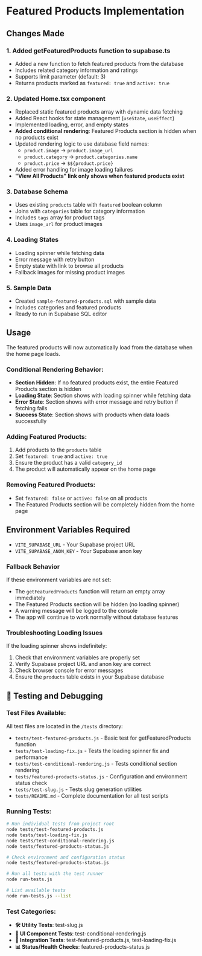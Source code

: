 # Featured Products Implementation

## Changes Made

### 1. Added getFeaturedProducts function to supabase.ts
- Added a new function to fetch featured products from the database
- Includes related category information and ratings
- Supports limit parameter (default: 3)
- Returns products marked as `featured: true` and `active: true`

### 2. Updated Home.tsx component
- Replaced static featured products array with dynamic data fetching
- Added React hooks for state management (`useState`, `useEffect`)
- Implemented loading, error, and empty states
- **Added conditional rendering**: Featured Products section is hidden when no products exist
- Updated rendering logic to use database field names:
  - `product.image` → `product.image_url`
  - `product.category` → `product.categories.name`
  - `product.price` → `$${product.price}`
- Added error handling for image loading failures
- **"View All Products" link only shows when featured products exist**

### 3. Database Schema
- Uses existing `products` table with `featured` boolean column
- Joins with `categories` table for category information
- Includes `tags` array for product tags
- Uses `image_url` for product images

### 4. Loading States
- Loading spinner while fetching data
- Error message with retry button
- Empty state with link to browse all products
- Fallback images for missing product images

### 5. Sample Data
- Created `sample-featured-products.sql` with sample data
- Includes categories and featured products
- Ready to run in Supabase SQL editor

## Usage

The featured products will now automatically load from the database when the home page loads. 

### Conditional Rendering Behavior:
- **Section Hidden**: If no featured products exist, the entire Featured Products section is hidden
- **Loading State**: Section shows with loading spinner while fetching data
- **Error State**: Section shows with error message and retry button if fetching fails
- **Success State**: Section shows with products when data loads successfully

### Adding Featured Products:

1. Add products to the `products` table
2. Set `featured: true` and `active: true`
3. Ensure the product has a valid `category_id`
4. The product will automatically appear on the home page

### Removing Featured Products:
- Set `featured: false` or `active: false` on all products
- The Featured Products section will be completely hidden from the home page

## Environment Variables Required

- `VITE_SUPABASE_URL` - Your Supabase project URL
- `VITE_SUPABASE_ANON_KEY` - Your Supabase anon key

### Fallback Behavior
If these environment variables are not set:
- The `getFeaturedProducts` function will return an empty array immediately
- The Featured Products section will be hidden (no loading spinner)
- A warning message will be logged to the console
- The app will continue to work normally without database features

### Troubleshooting Loading Issues
If the loading spinner shows indefinitely:
1. Check that environment variables are properly set
2. Verify Supabase project URL and anon key are correct
3. Check browser console for error messages
4. Ensure the `products` table exists in your Supabase database

## 🧪 Testing and Debugging

### Test Files Available:
All test files are located in the `/tests` directory:

- `tests/test-featured-products.js` - Basic test for getFeaturedProducts function
- `tests/test-loading-fix.js` - Tests the loading spinner fix and performance
- `tests/test-conditional-rendering.js` - Tests conditional section rendering
- `tests/featured-products-status.js` - Configuration and environment status check
- `tests/test-slug.js` - Tests slug generation utilities
- `tests/README.md` - Complete documentation for all test scripts

### Running Tests:
```bash
# Run individual tests from project root
node tests/test-featured-products.js
node tests/test-loading-fix.js
node tests/test-conditional-rendering.js
node tests/featured-products-status.js

# Check environment and configuration status
node tests/featured-products-status.js

# Run all tests with the test runner
node run-tests.js

# List available tests
node run-tests.js --list
```

### Test Categories:
- **🛠️ Utility Tests**: test-slug.js
- **🎨 UI Component Tests**: test-conditional-rendering.js  
- **🔌 Integration Tests**: test-featured-products.js, test-loading-fix.js
- **📊 Status/Health Checks**: featured-products-status.js
